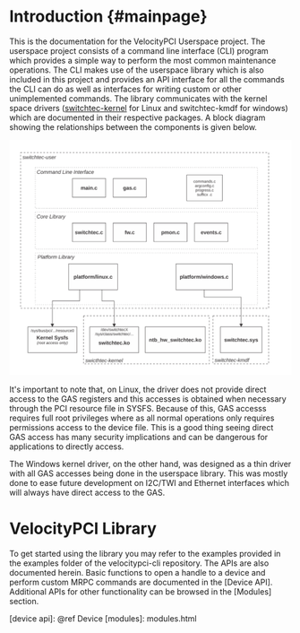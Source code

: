 Introduction {#mainpage}
=================================

This is the documentation for the VelocityPCI Userspace project. The userspace
project consists of a command line interface (CLI) program which provides a
simple way to perform the most common maintenance operations. The CLI makes
use of the userspace library which is also included in
this project and provides an API interface for all the commands the CLI can do
as well as interfaces for writing custom or other unimplemented commands.
The library communicates with the kernel space drivers ([switchtec-kernel] for
Linux and switchtec-kmdf for windows) which are documented in their respective
packages. A block diagram showing the relationships between the components is
given below.

![Block Diagram][blockdiagram]

It's important to note that, on Linux, the driver does not provide direct access
to the GAS registers and this accesses is obtained when necessary through the
PCI resource file in SYSFS. Because of this, GAS accesss requires full root
privileges where as all normal operations only requires permissions access
to the device file. This is a good thing seeing direct GAS access has many
security implications and can be dangerous for applications to directly
access.

The Windows kernel driver, on the other hand, was designed as a thin driver
with all GAS accesses being done in the userspace library. This was mostly
done to ease future development on I2C/TWI and Ethernet interfaces which
will always have direct access to the GAS.


[blockdiagram]: switchtec.svg
[switchtec-kernel]: https://github.com/Microsemi/switchtec-kernel


VelocityPCI Library
===================

To get started using the library you may refer to the examples provided
in the examples folder of the velocitypci-cli repository. The APIs are also
documented herein. Basic functions to open a handle to a device and perform
custom MRPC commands are documented in the [Device API]. Additional APIs
for other functionality can be browsed in the [Modules] section.


[device api]: @ref Device
[modules]: modules.html
